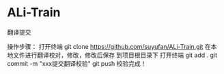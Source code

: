# ALi-Train
翻译提交

操作步骤：
打开终端
git clone https://github.com/suyufan/ALi-Train.git
在本地文件进行翻译校对，修改，修改后保存
到项目根目录下 打开终端
git add . 
git commit -m "xxx提交翻译校验"
git push
校验完成！
